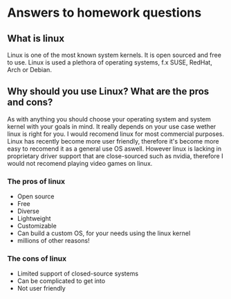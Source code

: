 # Answers to homework questions
## What is linux
Linux is one of the most known system kernels. It is open sourced and free to use.
Linux is used a plethora of operating systems, f.x SUSE, RedHat, Arch or Debian.
## Why should you use Linux? What are the pros and cons?
As with anything you should choose your operating system and system kernel with your goals in mind.
It really depends on your use case wether linux is right for you.
I would recomend linux for most commercial purposes.
Linux has recently become more user friendly, therefore it's become more easy to recomend it as a general use OS aswell.
However linux is lacking in proprietary driver support that are close-sourced such as nvidia, therefore I would not recomend playing video games on linux.
### The pros of linux
- Open source
- Free
- Diverse
- Lightweight
- Customizable
- Can build a custom OS, for your needs using the linux kernel
- millions of other reasons!
### The cons of linux
- Limited support of closed-source systems
- Can be complicated to get into
- Not user friendly
